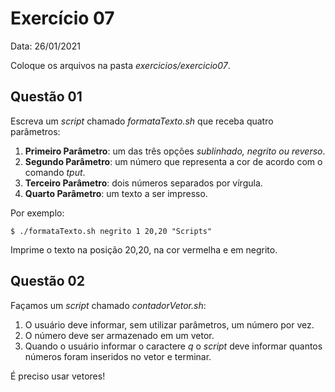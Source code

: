 # Exercício 07

Data: 26/01/2021

Coloque os arquivos na pasta _exercicios/exercicio07_.

## Questão 01

Escreva um _script_ chamado _formataTexto.sh_ que receba quatro parâmetros:

1. **Primeiro Parâmetro**: um das três opções _sublinhado, negrito ou reverso_. 
2. **Segundo Parâmetro**: um número que representa a cor de acordo com o comando _tput_. 
3. **Terceiro Parâmetro**: dois números separados por vírgula. 
4. **Quarto Parâmetro**: um texto a ser impresso. 

Por exemplo:

```
$ ./formataTexto.sh negrito 1 20,20 "Scripts"
```

Imprime o texto na posição 20,20, na cor vermelha e em negrito.

## Questão 02

Façamos um _script_ chamado _contadorVetor.sh_:

1. O usuário deve informar, sem utilizar parâmetros, um número por vez.
2. O número deve ser armazenado em um vetor.
3. Quando o usuário informar o caractere _q_ o _script_ deve informar quantos números foram inseridos no vetor e terminar. 

É preciso usar vetores!
